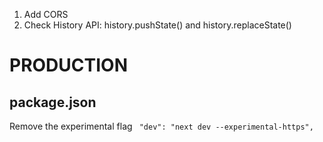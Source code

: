 1. Add CORS
2. Check History API: history.pushState() and history.replaceState()




# PRODUCTION
## package.json
Remove the experimental flag
` "dev": "next dev --experimental-https",`

